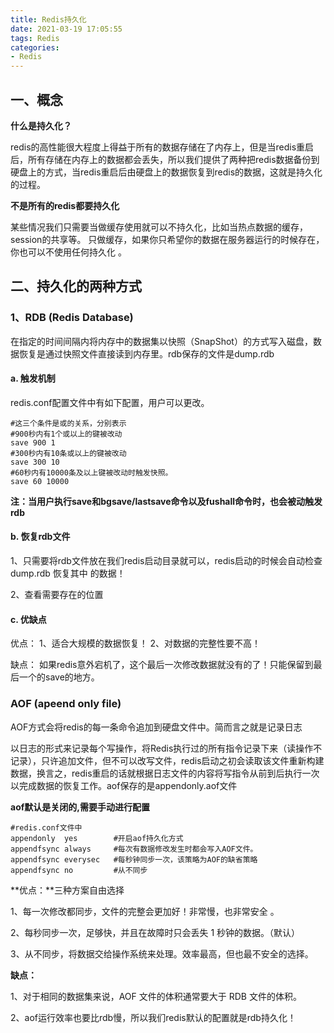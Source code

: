 ```yaml
---
title: Redis持久化
date: 2021-03-19 17:05:55
tags: Redis
categories: 
- Redis
---
```


## 一、概念

**什么是持久化？**

redis的高性能很大程度上得益于所有的数据存储在了内存上，但是当redis重启后，所有存储在内存上的数据都会丢失，所以我们提供了两种把redis数据备份到硬盘上的方式，当redis重启后由硬盘上的数据恢复到redis的数据，这就是持久化的过程。

**不是所有的redis都要持久化**

某些情况我们只需要当做缓存使用就可以不持久化，比如当热点数据的缓存，session的共享等。 只做缓存，如果你只希望你的数据在服务器运行的时候存在，你也可以不使用任何持久化 。

<!--more-->

## 二、持久化的两种方式

### 1、RDB (Redis Database)

在指定的时间间隔内将内存中的数据集以快照（SnapShot）的方式写入磁盘，数据恢复是通过快照文件直接读到内存里。rdb保存的文件是dump.rdb

#### a. 触发机制

redis.conf配置文件中有如下配置，用户可以更改。 

```
#这三个条件是或的关系，分别表示
#900秒内有1个或以上的键被改动
save 900 1
#300秒内有10条或以上的键被改动
save 300 10
#60秒内有10000条及以上键被改动时触发快照。
save 60 10000
```

**注：当用户执行save和bgsave/lastsave命令以及fushall命令时，也会被动触发rdb** 

#### b. 恢复rdb文件 

1、只需要将rdb文件放在我们redis启动目录就可以，redis启动的时候会自动检查dump.rdb 恢复其中 的数据！

 2、查看需要存在的位置 

#### c. 优缺点

优点： 1、适合大规模的数据恢复！ 2、对数据的完整性要不高！

缺点： 如果redis意外宕机了，这个最后一次修改数据就没有的了！只能保留到最后一个的save的地方。 

### AOF (apeend only file)

AOF方式会将redis的每一条命令追加到硬盘文件中。简而言之就是记录日志

以日志的形式来记录每个写操作，将Redis执行过的所有指令记录下来（读操作不记录），只许追加文件，但不可以改写文件，redis启动之初会读取该文件重新构建数据，换言之，redis重启的话就根据日志文件的内容将写指令从前到后执行一次以完成数据的恢复工作。aof保存的是appendonly.aof文件

**aof默认是关闭的,需要手动进行配置**

```
#redis.conf文件中
appendonly  yes        #开启aof持久化方式
appendfsync always     #每次有数据修改发生时都会写入AOF文件。
appendfsync everysec   #每秒钟同步一次，该策略为AOF的缺省策略
appendfsync no         #从不同步
```


**优点：**三种方案自由选择

1、每一次修改都同步，文件的完整会更加好！非常慢，也非常安全 。

2、每秒同步一次，足够快，并且在故障时只会丢失 1 秒钟的数据。（默认） 

3、从不同步，将数据交给操作系统来处理。效率最高，但也最不安全的选择。 

**缺点：**

1、对于相同的数据集来说，AOF 文件的体积通常要大于 RDB 文件的体积。 

2、aof运行效率也要比rdb慢，所以我们redis默认的配置就是rdb持久化！



